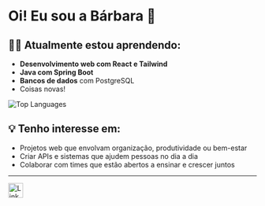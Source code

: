 # Oi! Eu sou a Bárbara 👋


## 👩‍💻 Atualmente estou aprendendo:

- **Desenvolvimento web com React e Tailwind**
- **Java com Spring Boot**
- **Bancos de dados** com PostgreSQL
- Coisas novas!

![Top Languages](https://github-readme-stats.vercel.app/api/top-langs/?username=barb1424&layout=compact&theme=dark)


## 💡 Tenho interesse em:

- Projetos web que envolvam organização, produtividade ou bem-estar
- Criar APIs e sistemas que ajudem pessoas no dia a dia
- Colaborar com times que estão abertos a ensinar e crescer juntos

---
<a href="https://www.linkedin.com/in/barbaravitoriaarantes/" target="_blank">
  <img src="https://cdn-icons-png.flaticon.com/512/174/174857.png" alt="LinkedIn" width="30"/>
</a>
